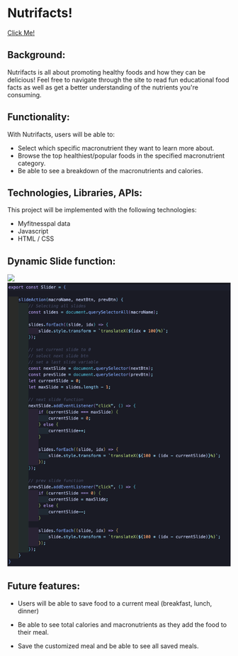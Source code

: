 # Nutrifacts!

[Click Me!](https://edbeans.github.io/Nutrifacts-Project/) 	

## Background: 
Nutrifacts is all about promoting healthy foods and how they can be delicious! Feel free to navigate through the site to read fun educational food facts as well as get a better understanding of the nutrients you're consuming. 

## Functionality: 

With Nutrifacts, users will be able to: 

- Select which specific macronutrient they want to learn more about. 
- Browse the top healthiest/popular foods in the specified macronutrient category. 
- Be able to see a breakdown of the macronutrients and calories. 

## Technologies, Libraries, APIs: 

This project will be implemented with the following technologies: 

- Myfitnesspal data
- Javascript 
- HTML / CSS 

## Dynamic Slide function:
![](/assets/slide_demo.gif)
![](/assets/slide.png)

## Future features: 
- Users will be able to save food to a current meal (breakfast, lunch, dinner) 

- Be able to see total calories and macronutrients as they add the food to their meal.

- Save the customized meal and be able to see all saved meals. 